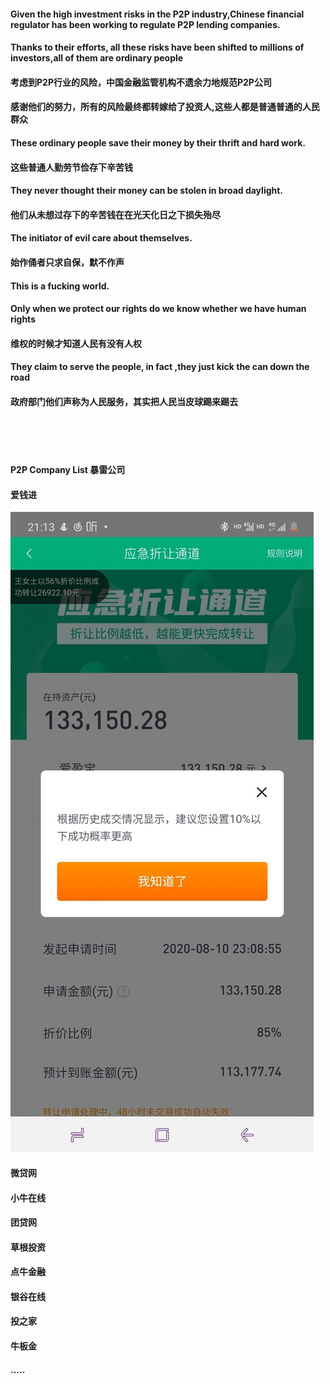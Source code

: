 #### Given the high investment risks in the P2P industry,Chinese financial regulator has been working to regulate P2P lending companies.<p>
#### Thanks to their efforts, all these risks have been shifted to millions of investors,all of them are ordinary people

#### 考虑到P2P行业的风险，中国金融监管机构不遗余力地规范P2P公司 <p>
#### 感谢他们的努力，所有的风险最终都转嫁给了投资人,这些人都是普通普通的人民群众

#### These ordinary people save their money by their thrift and hard work.<p>
#### 这些普通人勤劳节俭存下辛苦钱

#### They never thought their money can be stolen in broad daylight.<p>
#### 他们从未想过存下的辛苦钱在在光天化日之下损失殆尽
  
#### The initiator of evil care about themselves.<p>
#### 始作俑者只求自保，默不作声

#### This is a fucking world.<p>

#### Only when we protect our rights do we know whether we have human rights<p>
#### 维权的时候才知道人民有没有人权<p>

#### They claim to serve the people, in fact ,they just kick the can down the road<p>
#### 政府部门他们声称为人民服务，其实把人民当皮球踢来踢去<p>

<br>
<br>
<br>

#### P2P Company List 暴雷公司

#### 爱钱进
![aqj](https://github.com/fuckaiqianjin/FuckChineseP2P/raw/master/aqj0812.jpg "aqj")  

#### 微贷网

#### 小牛在线

#### 团贷网

#### 草根投资

#### 点牛金融

#### 银谷在线

#### 投之家

#### 牛板金

#### .....
